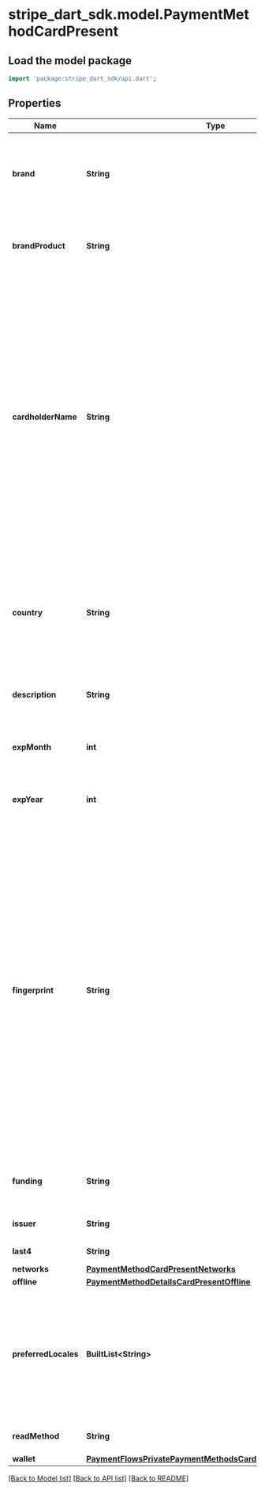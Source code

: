 # stripe_dart_sdk.model.PaymentMethodCardPresent

## Load the model package
```dart
import 'package:stripe_dart_sdk/api.dart';
```

## Properties
Name | Type | Description | Notes
------------ | ------------- | ------------- | -------------
**brand** | **String** | Card brand. Can be `amex`, `cartes_bancaires`, `diners`, `discover`, `eftpos_au`, `jcb`, `link`, `mastercard`, `unionpay`, `visa` or `unknown`. | [optional] 
**brandProduct** | **String** | The [product code](https://stripe.com/docs/card-product-codes) that identifies the specific program or product associated with a card. | [optional] 
**cardholderName** | **String** | The cardholder name as read from the card, in [ISO 7813](https://en.wikipedia.org/wiki/ISO/IEC_7813) format. May include alphanumeric characters, special characters and first/last name separator (`/`). In some cases, the cardholder name may not be available depending on how the issuer has configured the card. Cardholder name is typically not available on swipe or contactless payments, such as those made with Apple Pay and Google Pay. | [optional] 
**country** | **String** | Two-letter ISO code representing the country of the card. You could use this attribute to get a sense of the international breakdown of cards you've collected. | [optional] 
**description** | **String** | A high-level description of the type of cards issued in this range. | [optional] 
**expMonth** | **int** | Two-digit number representing the card's expiration month. | 
**expYear** | **int** | Four-digit number representing the card's expiration year. | 
**fingerprint** | **String** | Uniquely identifies this particular card number. You can use this attribute to check whether two customers who’ve signed up with you are using the same card number, for example. For payment methods that tokenize card information (Apple Pay, Google Pay), the tokenized number might be provided instead of the underlying card number.  *As of May 1, 2021, card fingerprint in India for Connect changed to allow two fingerprints for the same card---one for India and one for the rest of the world.* | [optional] 
**funding** | **String** | Card funding type. Can be `credit`, `debit`, `prepaid`, or `unknown`. | [optional] 
**issuer** | **String** | The name of the card's issuing bank. | [optional] 
**last4** | **String** | The last four digits of the card. | [optional] 
**networks** | [**PaymentMethodCardPresentNetworks**](PaymentMethodCardPresentNetworks.md) |  | [optional] 
**offline** | [**PaymentMethodDetailsCardPresentOffline**](PaymentMethodDetailsCardPresentOffline.md) |  | [optional] 
**preferredLocales** | **BuiltList&lt;String&gt;** | The languages that the issuing bank recommends using for localizing any customer-facing text, as read from the card. Referenced from EMV tag 5F2D, data encoded on the card's chip. | [optional] 
**readMethod** | **String** | How card details were read in this transaction. | [optional] 
**wallet** | [**PaymentFlowsPrivatePaymentMethodsCardPresentCommonWallet**](PaymentFlowsPrivatePaymentMethodsCardPresentCommonWallet.md) |  | [optional] 

[[Back to Model list]](../README.md#documentation-for-models) [[Back to API list]](../README.md#documentation-for-api-endpoints) [[Back to README]](../README.md)


